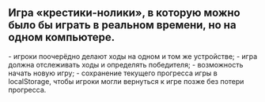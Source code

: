 <h2>Игра «крестики-нолики», в которую можно было бы играть в реальном времени, но на одном компьютере.</h2>
-  игроки поочерёдно делают ходы на одном и том же устройстве;
-  игра должна отслеживать ходы и определять победителя;
-  возможность начать новую игру;
-  сохранение текущего прогресса игры в localStorage, чтобы игроки могли вернуться к игре позже без потери прогресса.